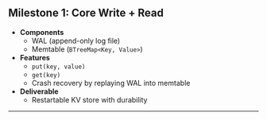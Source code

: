 ## Milestone 1: Core Write + Read
- **Components**
    - WAL (append-only log file)
    - Memtable (`BTreeMap<Key, Value>`)
- **Features**
    - `put(key, value)`
    - `get(key)`
    - Crash recovery by replaying WAL into memtable
- **Deliverable**
    - Restartable KV store with durability

---